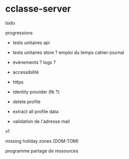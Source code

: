 # cclasse-server

todo

progressions

- tests unitaires api
- tests unitaires store ?
emploi du temps
cahier-journal

- évènements ? logs ?


- accessibilité

- https
- identity provider (fb ?)
- delete profile
- extract all profile data
- validation de l'adresse mail

v1

missing holiday zones (DOM-TOM)

programme
partage de ressources
